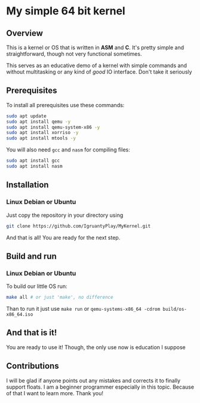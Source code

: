 # My simple 64 bit kernel

## Overview

This is a kernel or OS that is written in **ASM** and **C**. It's pretty simple and straightforward, though not very functional sometimes.

This serves as an educative demo of a kernel with simple commands and without multitasking or any kind of *good* IO interface. Don't take it seriously

## Prerequisites

To install all prerequisites use these commands: 

```bash
sudo apt update
sudo apt install qemu -y
sudo apt install qemu-system-x86 -y
sudo apt install xorriso -y
sudo apt install mtools -y
```

You will also need `gcc` and `nasm` for compiling files:
```bash
sudo apt install gcc
sudo apt install nasm
```

## Installation

### Linux Debian or Ubuntu

Just copy the repository in your directory using 

```bash
git clone https://github.com/IgruantyPlay/MyKernel.git
```

And that is all! You are ready for the next step.

## Build and run

### Linux Debian or Ubuntu

To build our little OS run:

```bash
make all # or just 'make', no difference
```

Than to run it just use `make run` or `qemu-systems-x86_64 -cdrom build/os-x86_64.iso`

## And that is it!

You are ready to use it! Though, the only use now is education I suppose

## Contributions

I will be glad if anyone points out any mistakes and corrects it to finally support floats. I am a beginner programmer especially in this topic. Because of that I want to learn more. Thank you!

